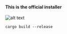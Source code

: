 #### This is the official installer

![alt text](https://i.imgur.com/PRTWyuZ.png)

``cargo build --release``